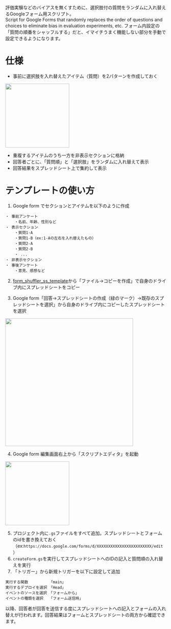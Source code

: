 評価実験などのバイアスを無くすために、選択肢付の質問をランダムに入れ替えるGoogleフォーム用スクリプト。  
Script for Google Forms that randomly replaces the order of questions and choices to eliminate bias in evaluation experiments, etc.
フォーム内設定の「質問の順番をシャッフルする」だと、イマイチうまく機能しない部分を手動で設定できるようになります。

# 仕様
- 事前に選択肢を入れ替えたアイテム（質問）を2パターンを作成しておく
<img src="https://user-images.githubusercontent.com/82018274/210537432-4fe6ae39-4e2d-4de9-af4d-e31d92884c1e.png" width="200px">

- 重複するアイテムのうち一方を非表示セクションに格納
- 回答者ごとに、「質問順」と「選択肢」をランダムに入れ替えて表示
- 回答結果をスプレッドシート上で集約して表示

# テンプレートの使い方
1. Google form でセクションとアイテムを以下のように作成

```
・ 事前アンケート
    ・名前、年齢、性別など
・ 表示セクション
    ・質問1-A
    ・質問1-B（ex:1-Aの左右を入れ替えたもの）
    ・質問2-A
    ・質問2-B
    ・ ...
・ 非表示セクション
・ 事後アンケート
    ・意見、感想など
```

2. [form_shuffler_ss_template](https://docs.google.com/spreadsheets/d/19pneBd4V2cqGcVKPDRbEKeBrHw1AqKCBnSpquv6llUU/edit?usp=sharing)から「ファイル->コピーを作成」で自身のドライブ内にスプレッドシートをコピー

3. Google form「回答->スプレッドシートの作成（緑のマーク）->既存のスプレッドシートを選択」から自身のドライブ内にコピーしたスプレッドシートを選択  
<img src="https://user-images.githubusercontent.com/82018274/210553049-2b2b9a80-8d5a-4258-8b3c-3044f2866961.png" width="400px">  

4. Google form 編集画面右上から「スクリプトエディタ」を起動  
<img src="https://user-images.githubusercontent.com/82018274/210539964-c8b7d362-e313-4d72-b4ad-0a8297338ec8.png" width="200px">  

5. プロジェクト内に`.gs`ファイルをすべて追加。スプレッドシートとフォームのidを書き換えておく（ex:`https://docs.google.com/forms/d/XXXXXXXXXXXXXXXXXXXXXXXX/edit`）
6. `createForm.gs`を実行してスプレッドシートへのIDの記入と質問順の入れ替えを実行
7. 「トリガー」から新規トリガーを以下に設定して追加
```
実行する関数　　　　　　「main」
実行するデプロイを選択　「Head」
イベントのソースを選択　「フォームから」
イベントの種類を選択　　「フォーム送信時」
```

以降、回答者が回答を送信する度にスプレッドシートへの記入とフォームの入れ替えが行われます。回答結果はフォームとスプレッドシートの両方から確認できます。
